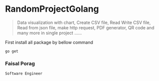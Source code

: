 # RandomProjectGolang
>Data visualization with chart, Create CSV file, Read Write CSV file, Read from json file,
make http request, PDF generator, QR code and many more in single project ......

First install all package by bellow command
```shell
go get
```



### Faisal Porag
    Software Engineer
